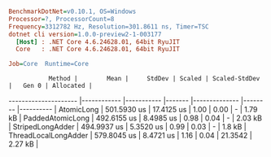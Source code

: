 ``` ini

BenchmarkDotNet=v0.10.1, OS=Windows
Processor=?, ProcessorCount=8
Frequency=3312782 Hz, Resolution=301.8611 ns, Timer=TSC
dotnet cli version=1.0.0-preview2-1-003177
  [Host] : .NET Core 4.6.24628.01, 64bit RyuJIT
  Core   : .NET Core 4.6.24628.01, 64bit RyuJIT

Job=Core  Runtime=Core  

```
               Method |        Mean |     StdDev | Scaled | Scaled-StdDev |   Gen 0 | Allocated |
--------------------- |------------ |----------- |------- |-------------- |-------- |---------- |
           AtomicLong | 501.5930 us | 17.4125 us |   1.00 |          0.00 |       - |   1.79 kB |
     PaddedAtomicLong | 492.6155 us |  8.4985 us |   0.98 |          0.04 |       - |   2.03 kB |
     StripedLongAdder | 494.9937 us |  5.3520 us |   0.99 |          0.03 |       - |    1.8 kB |
 ThreadLocalLongAdder | 579.8045 us |  8.4721 us |   1.16 |          0.04 | 21.3542 |   2.27 kB |
